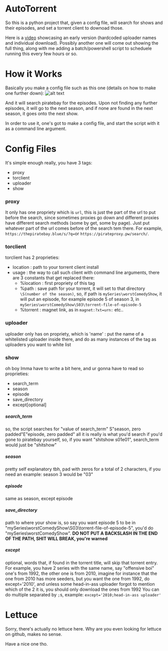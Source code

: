 # AutoTorrent

So this is a python project that, given a config file, will search for shows and their episodes, and set a torrent client to downoad those.

Here is a [video](https://youtu.be/cdxfx8k-CqM) showcasing an early version (hardcoded uploader names and individual download). Possibly another one will come out showing the full thing, along with me adding a batch/powershell script to scheduele running this every few hours or so.

# How it Works

Basically you make a config file such as this one (details on how to make one further down):
![alt text](https://i.imgur.com/CUS98Ii.png)

And it will search piratebay for the episodes. Upon not finding any further episodes, it will go to the next season, and if none are found in the next season, it goes onto the next show.

In order to use it, one's got to make a config file, and start the script with it as a command line argument.



# Config Files

It's simple enough really, you have 3 tags:
- proxy
- torclient
- uploader
- show
  
### proxy

It only has one propriety which is `url`, this is just the part of the url to put before the search, since sometimes proxies go down and different proxies have different search methods (some by get, some by page).
Just put whatever part of the url comes before of the search tem there. For example, `https://thepiratebay.blue/s/?q=`or `https://pirateproxy.pw/search/`.
  
### torclient
torclient has 2 proprieties:
  - location : path to your torrent client install
  - usage : the way to call such client with command line arguments, there are 3 constants that get replaced there:
    - %location : first propriety of this tag
    - %path : save path for your torrent, it will set to that directory `\S(number of the season)`, so, if path is `mySeries\worstComedyShow`, it will put an episode, for example episode 5 of season 3, in `mySeries\worstComedyShow\S03\torrent-file-of-episode-5`
    - %torrent : magnet link, as in `magnet:?xt=urn:` etc..
    
    
### uploader
uploader only has on propriety, which is 'name' : put the name of a whitelisted uploader inside there, and do as many instances of the tag as uploaders you want to white list


### show
oh boy Imma have to write a bit here, and ur gonna have to read
so proprieties:
  - search_term
  - season
  - episode
  - save_directory
  - except[optional]
  
##### search_term
so, the script searches for "value of search_term" S"season, zero padded"E"episode, zero padded"
all it is really is what you'd search if you'd gone to piratebay yourself, so, if you want "shitshow s01e01", search_term would just be "shitshow"

##### season
pretty self explanatory tbh, pad with zeros for a total of 2 characters, if you need an example: season 3 would be "03"

##### episode
same as season, except episode

##### save_directory
path to where your show is, so say you want episode 5 to be in "mySeries\worstComedyShow\S03\torrent-file-of-episode-5", you'd do "mySeries\worstComedyShow". **DO NOT PUT A BACKSLASH IN THE END OF THE PATH, SHIT WILL BREAK, you're warned**

##### except
optional, words that, if found in the torrent title, will skip that torrent entry. For example, you have 2 series with the same name, say "offensive boi" one's from 1992, the other one is from 2010, imagine for instance that the one from 2010 has more seeders, but you want the one from 1992, do except='2010', and unless some head-in-ass uploader forgot to mention which of the 2 it is, you should only download the ones from 1992
You can do multiple separated by `;`s, example: `except='2010;head-in-ass uploader'`

# Lettuce
Sorry, there's actually no lettuce here. Why are you even looking for lettuce on github, makes no sense.

Have a nice one tho.
